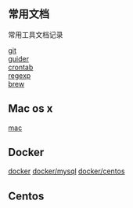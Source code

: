 常用文档
---
常用工具文档记录


[git](git.md)  
[guider](guider.md)  
[crontab](crontab.md)  
[regexp](regexp.md)  
[brew](brew.md)  


## Mac os x
[mac](mac/readme.md)


## Docker
[docker](docker/readme.md)
[docker/mysql](docker/mysql.md)
[docker/centos](docker/centos.md)


## Centos
